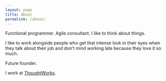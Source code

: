 ```yaml
---
layout: page
title: About
permalink: /about/
---
```


Functional programmer. Agile consultant. I like to think about things.

I like to work alongside people who get that intense look in their eyes when they talk about their job and don’t mind working late because they love it so much.

Future founder.

I work at <a href="https://www.thoughtworks.com/">ThoughtWorks</a>.
